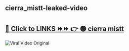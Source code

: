 
 ## cierra_mistt-leaked-video 

# <h2><a href="https://clipsfans.com/cierra_mistt&ref=git">🔗 Click to LINKS ⏩⏩ 👉 🟢 cierra mistt </a></h2>

<a href="https://clipsfans.com/cierra_mistt&ref=git" rel="nofollow" data-target="animated-image.originalLink"><img src="https://i.ibb.co.com/xMMVF88/686577567.gif" alt="Viral Video Original" style="max-width: 100%; display: inline-block;" data-target="animated-image.originalImage"></a>
